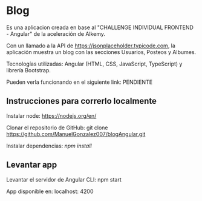 # Blog

Es una aplicacion creada en base al "CHALLENGE INDIVIDUAL FRONTEND - Angular" de la aceleración de Alkemy.

Con un llamado a la API de https://jsonplaceholder.typicode.com, la aplicación muestra un blog con las secciones Usuarios, Posteos y Albumes.

Tecnologías utilizadas: Angular (HTML, CSS, JavaScript, TypeScript) y librería Bootstrap.

Pueden verla funcionando en el siguiente link: PENDIENTE

## Instrucciones para correrlo localmente

Instalar node: https://nodejs.org/en/

Clonar el repositorio de GitHub: git clone https://github.com/ManuelGonzalez007/blogAngular.git

Instalar dependencias: *npm install*

## Levantar app

Levantar el servidor de Angular CLI: npm start

App disponible en: localhost: 4200
